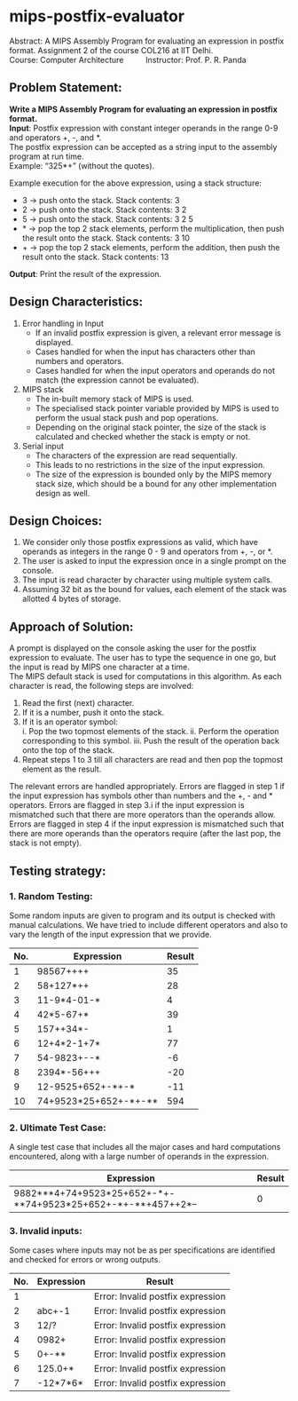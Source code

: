 # mips-postfix-evaluator
Abstract: A MIPS Assembly Program for evaluating an expression in postfix format. Assignment 2 of the course COL216 at IIT Delhi.    
Course: Computer Architecture &emsp; &emsp; Instructor: Prof. P. R. Panda
  
## Problem Statement:
**Write a MIPS Assembly Program for evaluating an expression in postfix format.**  
**Input**: Postfix expression with constant integer operands in the range 0-9 and operators +, -,
and \*.  
The postfix expression can be accepted as a string input to the assembly program at run time.  
Example: “325\*+” (without the quotes).  
  
Example execution for the above expression, using a stack structure:  
- 3 \-> push onto the stack. Stack contents: 3
- 2 \-> push onto the stack. Stack contents: 3 2
- 5 \-> push onto the stack. Stack contents: 3 2 5
- \* \-> pop the top 2 stack elements, perform the multiplication, then push the result onto the stack. Stack contents: 3 10
- \+ \-> pop the top 2 stack elements, perform the addition, then push the result onto the stack. Stack contents: 13
  
**Output**: Print the result of the expression.  
  
## Design Characteristics:

1. Error handling in Input
    - If an invalid postfix expression is given, a relevant error message is displayed.
    - Cases handled for when the input has characters other than numbers and operators.
    - Cases handled for when the input operators and operands do not match (the expression cannot be evaluated).
2. MIPS stack
    - The in-built memory stack of MIPS is used.
    - The specialised stack pointer variable provided by MIPS is used to perform the usual stack push and pop operations.
    - Depending on the original stack pointer, the size of the stack is calculated and checked whether the stack is empty or not.
3. Serial input
    - The characters of the expression are read sequentially.
    - This leads to no restrictions in the size of the input expression.
    - The size of the expression is bounded only by the MIPS memory stack size, which should be a bound for any other implementation design as well.

## Design Choices:

1. We consider only those postfix expressions as valid, which have operands as integers in the range 0 - 9 and operators from +, -, or *.
2. The user is asked to input the expression once in a single prompt on the console.
3. The input is read character by character using multiple system calls.
4. Assuming 32 bit as the bound for values, each element of the stack was allotted 4 bytes of storage.

## Approach of Solution:

A prompt is displayed on the console asking the user for the postfix expression to evaluate. The user has to type the sequence in one go, but the input is read by MIPS one character at a time.  
The MIPS default stack is used for computations in this algorithm. As each character is read, the following steps are involved:

1. Read the first (next) character.
2. If it is a number, push it onto the stack.
3. If it is an operator symbol:  
	i. Pop the two topmost elements of the stack.
	ii. Perform the operation corresponding to this symbol.
	iii. Push the result of the operation back onto the top of the stack.
4. Repeat steps 1 to 3 till all characters are read and then pop the topmost element as the result.

The relevant errors are handled appropriately. Errors are flagged in step 1 if the input expression has symbols other than numbers and the +, - and * operators. Errors are flagged in step 3.i if the input expression is mismatched such that there are more operators than the operands allow. Errors are flagged in step 4 if the input expression is mismatched such that there are more operands than the operators require (after the last pop, the stack is not empty).

## Testing strategy:

### 1. Random Testing:

Some random inputs are given to program and its output is checked with manual calculations. We have tried to include different operators and also to vary the length of the input expression that we provide.


| **No.** | **Expression**   | **Result** |
|--------------|-----------------------|-----------------|
| 1            | 98567++++             | 35              |
| 2            | 58+127\*++             | 28              |
| 3            | 11-9\*4-01-\*           | 4               |
| 4            | 42\*5-67+\*             | 39              |
| 5            | 157++34\*-             | 1               |
| 6            | 12+4\*2-1+7\*           | 77              |
| 7            | 54-9823\+\-\-\*           | -6              |
| 8            | 2394\*-56+++           | -20             |
| 9            | 12-9525+652\+\-\*\+\-\*     | -11             |
| 10           | 74+9523\*25+652\+\-\*\+\-\*\* | 594             |

### 2. Ultimate Test Case:

A single test case that includes all the major cases and hard computations encountered, along with a large number of operands in the expression.

|**Expression** |**Result**|
|-----------------|------------|
|9882\*\*\*4\+74\+9523\*25\+652\+\-\*\+\-\*\*74\+9523\*25\+652\+\-\*\+\-\*\*\+457\+\+2\*– | 0

### 3. Invalid inputs:

Some cases where inputs may not be as per specifications are identified and checked for errors or wrong outputs.

| **No.** | **Expression** | **Result**                   |
|--------------|---------------------|-----------------------------------|
| 1            |                     | Error: Invalid postfix expression |
| 2            | abc\+\-1              | Error: Invalid postfix expression |
| 3            | 12/?                | Error: Invalid postfix expression |
| 4            | 0982+               | Error: Invalid postfix expression |
| 5            | 0\+\-\*\*               | Error: Invalid postfix expression |
| 6            | 125.0\+\*             | Error: Invalid postfix expression |
| 7            | \-12\*7\*6\*            | Error: Invalid postfix expression |


